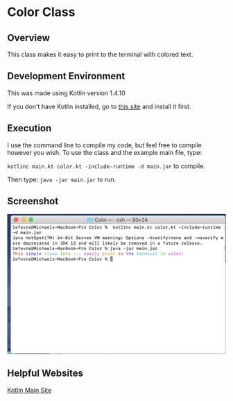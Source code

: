 # Color Class

## Overview

This class makes it easy to print to the terminal with colored text.

## Development Environment
This was made using Kotlin version 1.4.10

If you don't have Kotlin installed, go to [this site](https://kotlinlang.org) and install it first.

## Execution

I use the command line to compile my code, but feel free to compile however you wish. To use the class and the example main file, type:

`kotlinc main.kt color.kt -include-runtime -d main.jar` to compile.

Then type: `java -jar main.jar` to run.

## Screenshot
![Screenshot of code running.](colorscreen.png)

## Helpful Websites
[Kotlin Main Site](https://kotlinlang.org)
